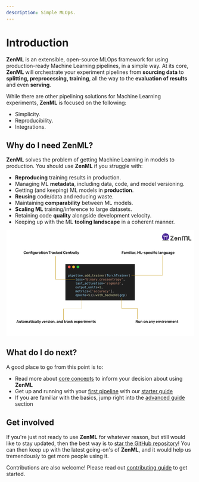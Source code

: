 ```yaml
---
description: Simple MLOps.
---
```


# Introduction

**ZenML** is an extensible, open-source MLOps framework for using production-ready Machine Learning pipelines, in a simple way. At its core, **ZenML** will orchestrate your experiment pipelines from **sourcing data** to **splitting, preprocessing, training**, all the way to the **evaluation of results** and even **serving**.

While there are other pipelining solutions for Machine Learning experiments, **ZenML** is focused on the following:

* Simplicity.
* Reproducibility. 
* Integrations.

## Why do I need ZenML?

**ZenML** solves the problem of getting Machine Learning in models to production. You should use **ZenML** if you struggle with:

* **Reproducing** training results in production.
* Managing ML **metadata**, including data, code, and model versioning.
* Getting \(and keeping\) ML models in **production**.
* **Reusing** code/data and reducing waste.
* Maintaining **comparability** between ML models.
* **Scaling ML** training/inference to large datasets.
* Retaining code **quality** alongside development velocity.
* Keeping up with the ML **tooling landscape** in a coherent manner.

![How writing ML in ZenML code keeps your code production ready from the start](.gitbook/assets/zenml-deck-q2-21-3-.png)

## What do I do next?

A good place to go from this point is to:

* Read more about [core concepts](core-concepts.md) to inform your decision about using **ZenML**
* Get up and running with your [first pipeline](starter-guide/quickstart.md) with our [starter guide](starter-guide/repository.md)
* If you are familiar with the basics, jump right into the [advanced guide](advanced-guide/inspecting-all-pipelines.md) section

## Get involved

If you're just not ready to use **ZenML** for whatever reason, but still would like to stay updated, then the best way is to [star the GitHub repository](https://github.com/zenml-io/zenml)! You can then keep up with the latest going-on's of **ZenML**, and it would help us tremendously to get more people using it.

Contributions are also welcome! Please read out [contributing guide](https://github.com/zenml-io/zenml/blob/main/CONTRIBUTING.md) to get started.

